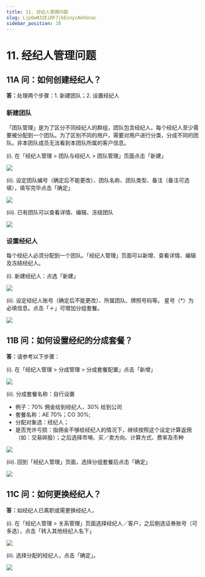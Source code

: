 ```yaml
---
title: 11. 经纪人管理问题
slug: LjpOwN3ZEiRF7jkExnycAehGnac
sidebar_position: 10
---
```



# 11. 经纪人管理问题

## 11A 问：如何创建经纪人？

<b>答：</b>处理两个步骤：1. 新建团队；2. 设置经纪人 

### 新建团队

「团队管理」是为了区分不同经纪人的群组，团队包含经纪人，每个经纪人至少需要被分配到一个团队。为了区别不同的用户，需要对用户进行分类，分成不同的团队。非本团队成员无法看到本团队所属的客户信息。

(i).  在「经纪人管理 &gt; 团队与经纪人 &gt; 团队管理」页面点击「新建」

<img src="/assets/Lom0bedRgoyqUYxfrKSc4z88nQb.png" src-width="2508" src-height="1318" align="center"/>

(ii). 设定团队编号（确定后不能更改）、团队名称、团队类型、备注（备注可选填），填写完毕点击「确定」

<img src="/assets/ADtCbc54Vo5A7LxPY8rcYNv9nNe.png" src-width="2164" src-height="1080" align="center"/>

(iii). 已有团队可以查看详情、编辑、冻结团队

<img src="/assets/PTV4beZ6qopb8ExICevcEgeSnjc.png" src-width="2168" src-height="554" align="center"/>

### 设置经纪人

每个经纪人必须分配到一个团队。「经纪人管理」页面可以新增、查看详情、编辑及冻结经纪人。

(i). 新建经纪人：点选「新建」

<img src="/assets/VkKnbCho6ojMWMxJy4Gc0PdTnsg.png" src-width="2162" src-height="564" align="center"/>

(ii). 设定经纪人账号（确定后不能更改）、所属团队、牌照号码等。
星号（*）为必填信息。点击「＋」可增加分组套餐。

<img src="/assets/FjiCbR1OOo37AlxGp1Jci0XcnVg.png" src-width="2174" src-height="1430" align="center"/>

## 11B 问：如何设置经纪的分成套餐？

<b>答：</b>请参考以下步骤：

(i). 在「经纪人管理 &gt; 分成管理 &gt; 分成套餐配置」点击「新增」 

<img src="/assets/YOgXb4hW7oYy4dxki4AcDzimnsb.png" src-width="2504" src-height="984" align="center"/>

(ii). 分成套餐名称：自行设置 

- 例子：70% 佣金给到经纪人，30% 给到公司
- 套餐名称：AE 70%；CO 30%; 
- 分配对象选：经纪人；
- 是否充许亏损：指佣金不够给经纪人的情况下，继续按照这个设定计算返佣（如：交易碎股）；之后选择市埸、买／卖方向、计算方式、费率及币种

<img src="/assets/LyBybbShRolQhvxH7I9cSbrxnId.png" src-width="2506" src-height="1434" align="center"/>

(iii). 回到「经纪人管理」页面，选择分组套餐后点击「确定」

<img src="/assets/MDwvbTrLHo6F1Ax7k5acUtcFnxg.png" src-width="2496" src-height="1430" align="center"/>

## 11C 问：如何更换经纪人？

<b>答：</b>如经纪人已离职或需更换经纪人，

(i). 在「经纪人管理 &gt; 关系管理」页面选择经纪人／客户，之后剔选证券账号（可多选），点击「转入其他经纪人名下」

<img src="/assets/FAfCbKHKeo77inxCAk7cYmKnnsg.png" src-width="2502" src-height="1122" align="center"/>

(ii). 选择分配的经纪人，点击「确定」。

<img src="/assets/UkspbwFj5oTOVQxUZKSceLY5nxf.png" src-width="2168" src-height="1356" align="center"/>

